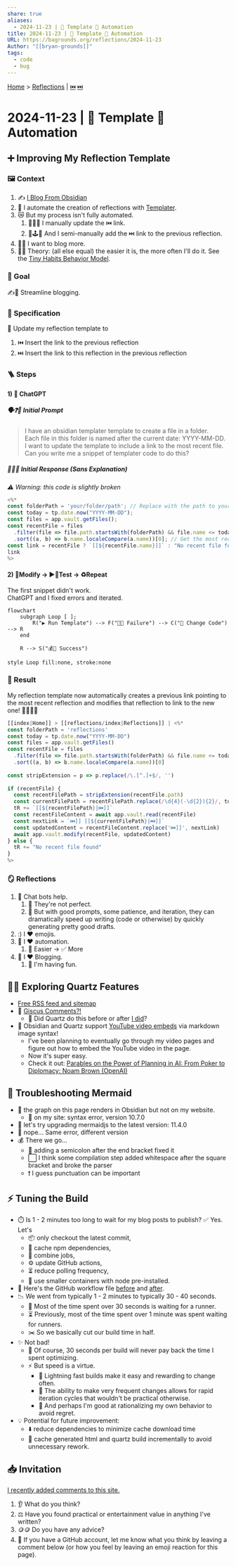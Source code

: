 ```yaml
---
share: true
aliases:
  - 2024-11-23 | 📑 Template 🤖 Automation
title: 2024-11-23 | 📑 Template 🤖 Automation
URL: https://bagrounds.org/reflections/2024-11-23
Author: "[[bryan-grounds]]"
tags:
  - code
  - bug
---
```

[Home](../index.md) > [Reflections](./index.md) | [⏮️](./2024-11-21.md) [⏭️](./2024-11-24.md)  
# 2024-11-23 | 📑 Template 🤖 Automation  
## ➕ Improving My Reflection Template  
### 🖼️ Context  
1. ✍️ [I Blog From Obsidian](./2024-04-21.md#✍%20Blogging%20From%20Obsidian)  
2. 🤖 I automate the creation of reflections with [Templater](https://github.com/SilentVoid13/Templater).  
3. 😿 But my process isn't fully automated.  
    1. 🔗🔨🥵 I manually update the ⏮️ link.  
    2. 🔗🕹️🥵 And I semi-manually add the ⏭️ link to the previous reflection.  
4. 📢📢 I want to blog more.  
5. 🥧✅ Theory: (all else equal) the easier it is, the more often I'll do it. See the [Tiny Habits Behavior Model](../books/tiny-habits.md#Behavior%20model).  
  
### 🎯 Goal  
✍️🤖 Streamline blogging.  
  
### 📐 Specification  
🔧 Update my reflection template to  
1. ⏮️ Insert the link to the previous reflection  
2. ⏭️ Insert the link to this reflection in the previous reflection  
  
### 🪜 Steps  
#### 1) 🤖 ChatGPT  
##### 🗣️❓🤖 Initial Prompt  
> I have an obsidian templater template to create a file in a folder.  
Each file in this folder is named after the current date: YYYY-MM-DD.  
I want to update the template to include a link to the most recent file.  
Can you write me a snippet of templater code to do this?  
  
##### 🤖💬🤔 Initial Response (Sans Explanation)  
_⚠️ Warning: this code is slightly broken_  
```js  
<%*  
const folderPath = 'your/folder/path'; // Replace with the path to your folder  
const today = tp.date.now("YYYY-MM-DD");  
const files = app.vault.getFiles();  
const recentFile = files  
  .filter(file => file.path.startsWith(folderPath) && file.name <= today)  
  .sort((a, b) => b.name.localeCompare(a.name))[0]; // Get the most recent file  
const link = recentFile ? `[[${recentFile.name}]]` : "No recent file found"; // Create link  
link  
%>  
```  
  
#### 2) 🔧Modify -> ▶️👀Test -> ♻️Repeat  
The first snippet didn't work.  
ChatGPT and I fixed errors and iterated.  
  
```mermaid  
flowchart  
    subgraph Loop [ ];  
        R("▶️ Run Template") --> F("🐛👀 Failure") --> C("🔧 Change Code") --> R  
    end  
  
    R --> S("💰👀 Success")  
  
style Loop fill:none, stroke:none  
```  
  
### 📜 Result  
My reflection template now automatically creates a previous link pointing to the most recent reflection and modifies that reflection to link to the new one! 🎉🤖🥂🥳  
  
```js  
[[index|Home]] > [[reflections/index|Reflections]] | <%*  
const folderPath = 'reflections'  
const today = tp.date.now("YYYY-MM-DD")  
const files = app.vault.getFiles()  
const recentFile = files  
  .filter(file => file.path.startsWith(folderPath) && file.name <= today)  
  .sort((a, b) => b.name.localeCompare(a.name))[0]  
  
const stripExtension = p => p.replace(/\.[^.]+$/, '')  
  
if (recentFile) {  
  const recentFilePath = stripExtension(recentFile.path)  
  const currentFilePath = recentFilePath.replace(/\d{4}(-\d{2}){2}/, today)  
  tR += `[[${recentFilePath}|⏮️]]`  
  const recentFileContent = await app.vault.read(recentFile)  
  const nextLink = `⏮️]] [[${currentFilePath}|⏭️]]`  
  const updatedContent = recentFileContent.replace('⏮️]]', nextLink)  
  await app.vault.modify(recentFile, updatedContent)  
} else {  
  tR += "No recent file found"  
}  
%>  
```  
  
### 🪞 Reflections  
1. 🤖 Chat bots help.  
    1. 🧐 They're not perfect.  
    2. 🚄 But with good prompts, some patience, and iteration, they can dramatically speed up writing (code or otherwise) by quickly generating pretty good drafts.  
2. :) I ❤️ emojis.  
3. 🤖 I ❤️ automation.  
    1. 🥧 Easier -> ✅ More  
4. 📣 I ❤️ Blogging.  
    1. 🥳 I'm having fun.  
  
## 🧑‍🚀 Exploring Quartz Features  
- [Free RSS feed and sitemap](https://quartz.jzhao.xyz/plugins/ContentIndex)  
- 💬 [Giscus Comments?!](https://quartz.jzhao.xyz/features/comments)  
  - 🤯 Did Quartz do this before or after [I did](./2024-11-20.md)?  
- 🤯 Obsidian and Quartz support [YouTube video embeds](https://quartz.jzhao.xyz/plugins/ObsidianFlavoredMarkdown) via markdown image syntax!  
  - I've been planning to eventually go through my video pages and figure out how to embed the YouTube video in the page.  
  - Now it's super easy.  
  - Check it out: [Parables on the Power of Planning in AI: From Poker to Diplomacy: Noam Brown (OpenAI)](../videos/parables-on-the-power-of-planning-in-ai-from-poker-to-diplomacy-noam-brown-openai.md)  
  
## 🧜 Troubleshooting Mermaid  
- 🤔 the graph on this page renders in Obsidian but not on my website.  
  - 🐛 on my site: syntax error, version 10.7.0  
- 🤞 let's try upgrading mermaidjs to the latest version: 11.4.0  
- 🤔 nope... Same error, different version  
- 💰 There we go...  
  - 🚛 adding a semicolon after the end bracket fixed it  
  - ⬜ I think some compilation step added whitespace after the square bracket and broke the parser  
  - ❗ I guess punctuation can be important  
  
## ⚡ Tuning the Build  
- ⏱️ Is 1 - 2 minutes too long to wait for my blog posts to publish? ✅ Yes. Let's  
  - 📦 only checkout the latest commit,  
  - 🔩 cache npm dependencies,  
  - 🔀 combine jobs,  
  - ⚙️ update GitHub actions,  
  - ⏳ reduce polling frequency,  
  - 🐳 use smaller containers with node pre-installed.  
- 🔗 Here's the GitHub workflow file [before](https://github.com/bagrounds/obsidian-github-publisher-sync/blob/981b9d7c511c9745098124030cec80cabef00798/.github/workflows/deploy.yml) and [after](https://github.com/bagrounds/obsidian-github-publisher-sync/blob/97203b53e27c508001360f7834c34c00d921e140/.github/workflows/deploy.yml).  
- 📉 We went from typically 1 - 2 minutes to typically 30 - 40 seconds.  
  - 🏃 Most of the time spent over 30 seconds is waiting for a runner.  
  - ⏳ Previously, most of the time spent over 1 minute was spent waiting for runners.  
  - ✂️ So we basically cut our build time in half.  
- ✨ Not bad!  
  - 💸 Of course, 30 seconds per build will never pay back the time I spent optimizing.  
  - ⚡ But speed is a virtue.  
    - 🚀 Lightning fast builds make it easy and rewarding to change often.  
    - 🔄 The ability to make very frequent changes allows for rapid iteration cycles that wouldn't be practical otherwise.  
    - 🤔 And perhaps I'm good at rationalizing my own behavior to avoid regret.  
- 💡 Potential for future improvement:  
  - ⬇️ reduce dependencies to minimize cache download time  
  - 💾 cache generated html and quartz build incrementally to avoid unnecessary rework.  
  
  
## 📥 Invitation  
[I recently added comments to this site.](./2024-11-20.md)  
1. 👂 What do you think?  
2. ⚖️ Have you found practical or entertainment value in anything I've written?  
3. 🪙🪙 Do you have any advice?  
4. 💬 If you have a GitHub account, let me know what you think by leaving a comment below (or how you feel by leaving an emoji reaction for this page).  

